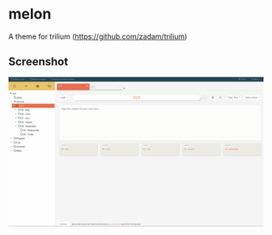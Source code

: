 # melon
A theme for trilium (https://github.com/zadam/trilium)

## Screenshot
![screenshot](/trilium-theme-melon.png "Screenshot")
